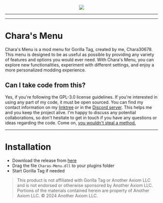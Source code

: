 <p align="center">
	<a href="https://discord.gg/GXsK5gcFJp"><img src="https://github.com/user-attachments/assets/aceb94f6-bb72-45f5-9c4f-0feaaa1a42b5
"></a>

---
 
</p>

---

# Chara's Menu
Chara's Menu is a mod menu for Gorilla Tag, created by me, Chara30678. This menu is designed to be as useful as possible by providing any variety of features and options you would ever need. With Chara's Menu, you can explore new functionalities, experiment with different settings, and enjoy a more personalized modding experience.

## Can I take code from this?
Yes, if you're following the GPL-3.0 license guidelines. If you're interested in using any part of my code, it must be open sourced. You can find my contact information on my [linktree](https://linktr.ee/Chara10163) or in the [Discord server](https://discord.gg/GXsK5gcFJp). This helps me and you keep the project alive. I'm happy to discuss any potential collaborations, so don't hesitate to get in touch if you have any questions or ideas regarding the code. Come on, [you wouldn't steal a method.](https://www.youtube.com/watch?v=zMBqPdMzZ9E)

---

# Installation

- Download the release from [here](https://github.com/Chara30678/Charas.menu/releases/latest)
- Drag the file `Charas-Menu.dll` to your plugins folder
- Start Gorilla Tag if needed

> This product is not affiliated with Gorilla Tag or Another Axiom LLC and is not endorsed or otherwise sponsored by Another Axiom LLC. Portions of the materials contained herein are property of Another Axiom LLC. © 2024 Another Axiom LLC.

